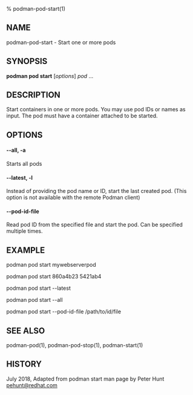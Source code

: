 % podman-pod-start(1)

## NAME
podman\-pod\-start - Start one or more pods

## SYNOPSIS
**podman pod start** [*options*] *pod* ...

## DESCRIPTION
Start containers in one or more pods.  You may use pod IDs or names as input. The pod must have a container attached
to be started.

## OPTIONS

#### **--all**, **-a**

Starts all pods

#### **--latest**, **-l**

Instead of providing the pod name or ID, start the last created pod. (This option is not available with the remote Podman client)

#### **--pod-id-file**

Read pod ID from the specified file and start the pod.  Can be specified multiple times.

## EXAMPLE

podman pod start mywebserverpod

podman pod start 860a4b23 5421ab4

podman pod start --latest

podman pod start --all

podman pod start --pod-id-file /path/to/id/file

## SEE ALSO
podman-pod(1), podman-pod-stop(1), podman-start(1)

## HISTORY
July 2018, Adapted from podman start man page by Peter Hunt <pehunt@redhat.com>
